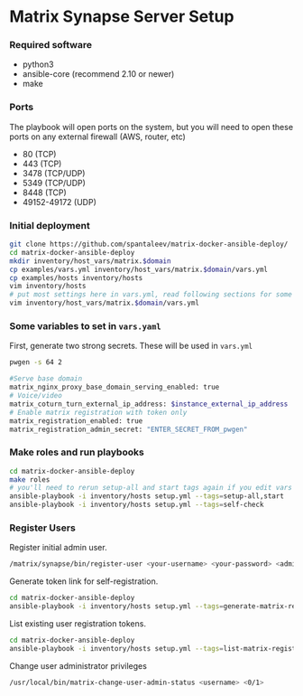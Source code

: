 # Matrix Synapse Server Setup

### Required software

  - python3
  - ansible-core (recommend 2.10 or newer)
  - make

### Ports

The playbook will open ports on the system, but you will need to open these ports on any external firewall (AWS, router, etc)

  - 80 (TCP)
  - 443 (TCP)
  - 3478 (TCP/UDP)
  - 5349 (TCP/UDP)
  - 8448 (TCP)
  - 49152-49172 (UDP)

### Initial deployment

```sh
git clone https://github.com/spantaleev/matrix-docker-ansible-deploy/
cd matrix-docker-ansible-deploy
mkdir inventory/host_vars/matrix.$domain
cp examples/vars.yml inventory/host_vars/matrix.$domain/vars.yml
cp examples/hosts inventory/hosts
vim inventory/hosts
# put most settings here in vars.yml, read following sections for some ideas
vim inventory/host_vars/matrix.$domain/vars.yml
```

### Some variables to set in `vars.yaml`

First, generate two strong secrets. These will be used in `vars.yml`

```sh
pwgen -s 64 2
```

```sh
#Serve base domain
matrix_nginx_proxy_base_domain_serving_enabled: true
# Voice/video
matrix_coturn_turn_external_ip_address: $instance_external_ip_address
# Enable matrix registration with token only
matrix_registration_enabled: true
matrix_registration_admin_secret: "ENTER_SECRET_FROM_pwgen"
```

### Make roles and run playbooks

```sh
cd matrix-docker-ansible-deploy
make roles
# you'll need to rerun setup-all and start tags again if you edit vars later
ansible-playbook -i inventory/hosts setup.yml --tags=setup-all,start
ansible-playbook -i inventory/hosts setup.yml --tags=self-check
```

### Register Users

Register initial admin user.

```sh
/matrix/synapse/bin/register-user <your-username> <your-password> <admin access: 0 or 1>
```

Generate token link for self-registration.

```sh
cd matrix-docker-ansible-deploy
ansible-playbook -i inventory/hosts setup.yml --tags=generate-matrix-registration-token --extra-vars="one_time=yes ex_date=2022-12-31"
```

List existing user registration tokens.

```sh
cd matrix-docker-ansible-deploy
ansible-playbook -i inventory/hosts setup.yml --tags=list-matrix-registration-tokens
```

Change user administrator privileges

```sh
/usr/local/bin/matrix-change-user-admin-status <username> <0/1>
```